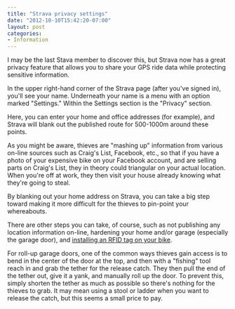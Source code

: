 ```yaml
---
title: "Strava privacy settings"
date: "2012-10-10T15:42:20-07:00"
layout: post
categories:
- Information
---
```


I may be the last Stava member to discover this, but Strava now has a great privacy feature that allows you to share your GPS ride data while protecting sensitive information.

In the upper right-hand corner of the Strava page (after you've signed in), you'll see your name. Underneath your name is a menu with an option marked "Settings." Within the Settings section is the "Privacy" section.

Here, you can enter your home and office addresses (for example), and Strava will blank out the published route for 500-1000m around these points.

As you might be aware, thieves are "mashing up" information from various on-line sources such as Craig's List, Facebook, etc., so that if you have a photo of your expensive bike on your Facebook account, and are selling parts on Craig's List, they in theory could triangular on your actual location. When you're off at work, they then visit your house already knowing what they're going to steal.

By blanking out your home address on Strava, you can take a big step toward making it more difficult for the thieves to pin-point your whereabouts.

There are other steps you can take, of course, such as not publishing any location information on-line, hardening your home and/or garage (especially the garage door), and [installing an RFID tag on your bike](https://www.apple.com/shop/buy-airtag/airtag).

For roll-up garage doors, one of the common ways thieves gain access is to bend in the center of the door at the top, and then with a "fishing" tool reach in and grab the tether for the release catch. They then pull the end of the tether out, give it a yank, and manually roll up the door. To prevent this, simply shorten the tether as much as possible so there's nothing for the thieves to grab. It may mean using a stool or ladder when you want to release the catch, but this seems a small price to pay.
